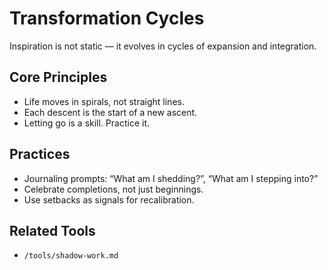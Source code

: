 # Transformation Cycles

Inspiration is not static — it evolves in cycles of expansion and integration.

## Core Principles
- Life moves in spirals, not straight lines.
- Each descent is the start of a new ascent.
- Letting go is a skill. Practice it.

## Practices
- Journaling prompts: “What am I shedding?”, “What am I stepping into?”
- Celebrate completions, not just beginnings.
- Use setbacks as signals for recalibration.

## Related Tools
- `/tools/shadow-work.md`

